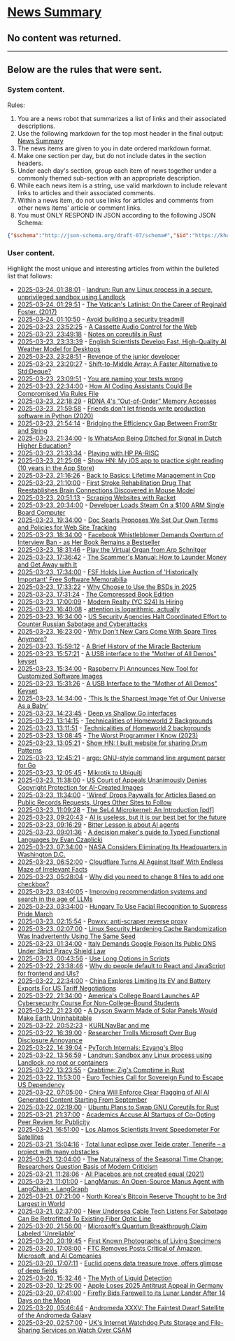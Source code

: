# [News Summary](https://kherrick.github.io/news-summary/)

## No content was returned.

---

## Below are the rules that were sent.

### System content.

Rules:

1. You are a news robot that summarizes a list of links and their associated descriptions.
2. Use the following markdown for the top most header in the final output: [News Summary](https://kherrick.github.io/news-summary/)
3. The news items are given to you in date ordered markdown format.
4. Make one section per day, but do not include dates in the section headers.
5. Under each day's section, group each item of news together under a commonly themed sub-section with an appropriate description.
6. While each news item is a string, use valid markdown to include relevant links to articles and their associated comments.
7. Within a news item, do not use links for articles and comments from other news items' article or comment links.
8. You must ONLY RESPOND IN JSON according to the following JSON Schema:

```json
{"$schema":"http://json-schema.org/draft-07/schema#","$id":"https://kherrick.github.io/news-summary/news-summary-schema.json","type":"object","properties":{"heading":{"type":"string"},"sections":{"type":"array","items":{"type":"object","properties":{"title":{"type":"string"},"newsItems":{"type":"array","items":{"type":"string"},"minItems":1}},"required":["title","newsItems"]},"minItems":1}},"required":["heading","sections"]}
```

### User content.

Highlight the most unique and interesting articles from within the bulleted list that follows:

* [2025-03-24, 01:38:01](https://lobste.rs/s/5p7ega/landrun_run_any_linux_process_secure) - [landrun: Run any Linux process in a secure, unprivileged sandbox using Landlock](https://github.com/Zouuup/landrun)
* [2025-03-24, 01:29:51](https://news.ycombinator.com/item?id=43457202) - [The Vatican's Latinist: On the Career of Reginald Foster. (2017)](https://newcriterion.com/article/the-vaticans-latinist/)
* [2025-03-24, 01:10:50](https://lobste.rs/s/fautbt/avoid_building_security_treadmill) - [Avoid building a security treadmill](https://www.macchaffee.com/blog/2025/security-treadmill/)
* [2025-03-23, 23:52:25](https://lobste.rs/s/mw6kqw/cassette_audio_control_for_web) - [A Cassette Audio Control for the Web](https://sheep.horse/2025/3/a_cassette_audio_control_for_the_web.html)
* [2025-03-23, 23:49:18](https://lobste.rs/s/uhf7pm/notes_on_coreutils_rust) - [Notes on coreutils in Rust](https://alexgaynor.net/2025/mar/22/coreutils-in-rust/)
* [2025-03-23, 23:33:39](https://news.ycombinator.com/item?id=43456723) - [English Scientists Develop Fast, High-Quality AI Weather Model for Desktops](https://www.turing.ac.uk/blog/project-aardvark-reimagining-ai-weather-prediction)
* [2025-03-23, 23:28:51](https://lobste.rs/s/tk3f15/revenge_junior_developer) - [Revenge of the junior developer](https://sourcegraph.com/blog/revenge-of-the-junior-developer)
* [2025-03-23, 23:20:27](https://news.ycombinator.com/item?id=43456669) - [Shift-to-Middle Array: A Faster Alternative to Std:Deque?](https://github.com/attilatorda/Shift-To-Middle_Array)
* [2025-03-23, 23:09:51](https://lobste.rs/s/nxcxcs/you_are_naming_your_tests_wrong) - [You are naming your tests wrong](https://enterprisecraftsmanship.com/posts/you-naming-tests-wrong/)
* [2025-03-23, 22:34:00](https://developers.slashdot.org/story/25/03/23/2138230/how-ai-coding-assistants-could-be-compromised-via-rules-file?utm_source=rss1.0mainlinkanon&utm_medium=feed) - [How AI Coding Assistants Could Be Compromised Via Rules File](https://developers.slashdot.org/story/25/03/23/2138230/how-ai-coding-assistants-could-be-compromised-via-rules-file?utm_source=rss1.0mainlinkanon&utm_medium=feed)
* [2025-03-23, 22:18:29](https://news.ycombinator.com/item?id=43456341) - [RDNA 4's “Out-of-Order” Memory Accesses](https://chipsandcheese.com/p/rdna-4s-out-of-order-memory-accesses)
* [2025-03-23, 21:59:58](https://lobste.rs/s/7loj1p/friends_don_t_let_friends_write) - [Friends don't let friends write production software in Python (2020)](https://dustri.org/b/friends-dont-let-friends-write-production-software-in-python.html)
* [2025-03-23, 21:54:14](https://lobste.rs/s/p5sgkk/bridging_efficiency_gap_between_fromstr) - [Bridging the Efficiency Gap Between FromStr and String](https://lucumr.pocoo.org/2025/3/23/from-string/)
* [2025-03-23, 21:34:00](https://yro.slashdot.org/story/25/03/23/2120237/is-whatsapp-being-ditched-for-signal-in-dutch-higher-education?utm_source=rss1.0mainlinkanon&utm_medium=feed) - [Is WhatsApp Being Ditched for Signal in Dutch Higher Education?](https://yro.slashdot.org/story/25/03/23/2120237/is-whatsapp-being-ditched-for-signal-in-dutch-higher-education?utm_source=rss1.0mainlinkanon&utm_medium=feed)
* [2025-03-23, 21:33:34](https://lobste.rs/s/ognzc6/playing_with_hp_pa_risc) - [Playing with HP PA-RISC](https://thejpster.org.uk/blog/blog-2025-03-22/)
* [2025-03-23, 21:25:08](https://news.ycombinator.com/item?id=43456030) - [Show HN: My iOS app to practice sight reading (10 years in the App Store)](https://apps.apple.com/us/app/notes-sight-reading-trainer/id874386416)
* [2025-03-23, 21:16:26](https://lobste.rs/s/aaw1nc/back_basics_lifetime_management_cpp) - [Back to Basics: Lifetime Management in Cpp](https://www.youtube.com/watch?v=aMvIv6blzBs)
* [2025-03-23, 21:10:00](https://soylentnews.org/article.pl?sid=25/03/22/1921254&from=rss) - [First Stroke Rehabilitation Drug That Reestablishes Brain Connections Discovered in Mouse Model](https://soylentnews.org/article.pl?sid=25/03/22/1921254&from=rss)
* [2025-03-23, 20:51:13](https://lobste.rs/s/qfo9ex/scraping_websites_with_racket) - [Scraping Websites with Racket](https://blog.wilcoxd.com/2024/08/25/Scraping-Websites-with-Racket/)
* [2025-03-23, 20:34:00](https://games.slashdot.org/story/25/03/23/1922228/developer-loads-steam-on-a-100-arm-single-board-computer?utm_source=rss1.0mainlinkanon&utm_medium=feed) - [Developer Loads Steam On a $100 ARM Single Board Computer](https://games.slashdot.org/story/25/03/23/1922228/developer-loads-steam-on-a-100-arm-single-board-computer?utm_source=rss1.0mainlinkanon&utm_medium=feed)
* [2025-03-23, 19:34:00](https://yro.slashdot.org/story/25/03/23/1842242/doc-searls-proposes-we-set-our-own-terms-and-policies-for-web-site-tracking?utm_source=rss1.0mainlinkanon&utm_medium=feed) - [Doc Searls Proposes We Set Our Own Terms and Policies for Web Site Tracking](https://yro.slashdot.org/story/25/03/23/1842242/doc-searls-proposes-we-set-our-own-terms-and-policies-for-web-site-tracking?utm_source=rss1.0mainlinkanon&utm_medium=feed)
* [2025-03-23, 18:34:00](https://news.slashdot.org/story/25/03/23/0413214/facebook-whistleblower-demands-overturn-of-interview-ban---as-her-book-remains-a-bestseller?utm_source=rss1.0mainlinkanon&utm_medium=feed) - [Facebook Whistleblower Demands Overturn of Interview Ban - as Her Book Remains a Bestseller](https://news.slashdot.org/story/25/03/23/0413214/facebook-whistleblower-demands-overturn-of-interview-ban---as-her-book-remains-a-bestseller?utm_source=rss1.0mainlinkanon&utm_medium=feed)
* [2025-03-23, 18:31:46](https://news.ycombinator.com/item?id=43454785) - [Play the Virtual Organ from Arp Schnitger](https://www.orgelstadt-hamburg.de/play-arp/)
* [2025-03-23, 17:36:42](https://news.ycombinator.com/item?id=43454411) - [The Scammer's Manual: How to Launder Money and Get Away with It](https://www.nytimes.com/2025/03/23/world/asia/cambodia-money-laundering-huione.html)
* [2025-03-23, 17:34:00](https://news.slashdot.org/story/25/03/23/1558210/fsf-holds-live-auction-of-historically-important-free-software-memorabilia?utm_source=rss1.0mainlinkanon&utm_medium=feed) - [FSF Holds Live Auction of 'Historically Important' Free Software Memorabilia](https://news.slashdot.org/story/25/03/23/1558210/fsf-holds-live-auction-of-historically-important-free-software-memorabilia?utm_source=rss1.0mainlinkanon&utm_medium=feed)
* [2025-03-23, 17:33:22](https://lobste.rs/s/iayvkj/why_choose_use_bsds_2025) - [Why Choose to Use the BSDs in 2025](https://it-notes.dragas.net/2025/03/23/osday-2025-why-choose-bsd-in-2025/)
* [2025-03-23, 17:31:24](https://news.ycombinator.com/item?id=43454379) - [The Compressed Book Edition](https://solar.lowtechmagazine.com/2025/03/the-compressed-book-edition/)
* [2025-03-23, 17:00:09](https://news.ycombinator.com/item?id=43454142) - [Modern Realty (YC S24) Is Hiring](https://www.workatastartup.com/jobs/66546)
* [2025-03-23, 16:40:08](https://lobste.rs/s/c9nucq/attention_is_logarithmic_actually) - [attention is logarithmic, actually](https://supaiku.com/attention-is-logarithmic)
* [2025-03-23, 16:34:00](https://yro.slashdot.org/story/25/03/22/1824242/us-security-agencies-halt-coordinated-effort-to-counter-russian-sabotage-and-cyberattacks?utm_source=rss1.0mainlinkanon&utm_medium=feed) - [US Security Agencies Halt Coordinated Effort to Counter Russian Sabotage and Cyberattacks](https://yro.slashdot.org/story/25/03/22/1824242/us-security-agencies-halt-coordinated-effort-to-counter-russian-sabotage-and-cyberattacks?utm_source=rss1.0mainlinkanon&utm_medium=feed)
* [2025-03-23, 16:23:00](https://soylentnews.org/article.pl?sid=25/03/22/1919201&from=rss) - [Why Don't New Cars Come With Spare Tires Anymore?](https://soylentnews.org/article.pl?sid=25/03/22/1919201&from=rss)
* [2025-03-23, 15:59:12](https://news.ycombinator.com/item?id=43453769) - [A Brief History of the Miracle Bacterium](https://www.asimov.press/p/miracle-bacterium)
* [2025-03-23, 15:57:21](https://lobste.rs/s/nbbjna/usb_interface_mother_all_demos_keyset) - [A USB interface to the \"Mother of All Demos\" keyset](http://www.righto.com/2025/03/mother-of-all-demos-usb-keyset-interface.html)
* [2025-03-23, 15:34:00](https://build.slashdot.org/story/25/03/23/0012253/raspberry-pi-announces-new-tool-for-customized-software-images?utm_source=rss1.0mainlinkanon&utm_medium=feed) - [Raspberry Pi Announces New Tool for Customized Software Images](https://build.slashdot.org/story/25/03/23/0012253/raspberry-pi-announces-new-tool-for-customized-software-images?utm_source=rss1.0mainlinkanon&utm_medium=feed)
* [2025-03-23, 15:31:26](https://news.ycombinator.com/item?id=43453582) - [A USB Interface to the \"Mother of All Demos\" Keyset](https://www.righto.com/2025/03/mother-of-all-demos-usb-keyset-interface.html)
* [2025-03-23, 14:34:00](https://science.slashdot.org/story/25/03/22/0542234/this-is-the-sharpest-image-yet-of-our-universe-as-a-baby?utm_source=rss1.0mainlinkanon&utm_medium=feed) - ['This Is the Sharpest Image Yet of Our Universe As a Baby'](https://science.slashdot.org/story/25/03/22/0542234/this-is-the-sharpest-image-yet-of-our-universe-as-a-baby?utm_source=rss1.0mainlinkanon&utm_medium=feed)
* [2025-03-23, 14:23:45](https://lobste.rs/s/m7uwhw/deep_vs_shallow_go_interfaces) - [Deep vs Shallow Go interfaces](https://tpaschalis.me/shallow-vs-deep-interfaces/)
* [2025-03-23, 13:14:15](https://news.ycombinator.com/item?id=43452688) - [Technicalities of Homeworld 2 Backgrounds](https://simonschreibt.de/gat/homeworld-2-backgrounds/)
* [2025-03-23, 13:11:51](https://lobste.rs/s/kxv2um/technicalities_homeworld_2_backgrounds) - [Technicalities of Homeworld 2 backgrounds](https://simonschreibt.de/gat/homeworld-2-backgrounds/)
* [2025-03-23, 13:08:45](https://news.ycombinator.com/item?id=43452649) - [The Worst Programmer I Know (2023)](https://dannorth.net/the-worst-programmer/)
* [2025-03-23, 13:05:21](https://news.ycombinator.com/item?id=43452629) - [Show HN: I built website for sharing Drum Patterns](http://drumpatterns.onether.com)
* [2025-03-23, 12:45:21](https://news.ycombinator.com/item?id=43452525) - [argp: GNU-style command line argument parser for Go](https://github.com/tdewolff/argp)
* [2025-03-23, 12:05:45](https://lobste.rs/s/gww2jq/mikrotik_ubiquiti) - [Mikrotik to Ubiquiti](https://blog.poggs.com/2025/03/23/mikrotik-to-ubiquiti/)
* [2025-03-23, 11:38:00](https://soylentnews.org/article.pl?sid=25/03/22/1912255&from=rss) - [US Court of Appeals Unanimously Denies Copyright Protection for AI-Created Images](https://soylentnews.org/article.pl?sid=25/03/22/1912255&from=rss)
* [2025-03-23, 11:34:00](https://news.slashdot.org/story/25/03/23/0324221/wired-drops-paywalls-for-articles-based-on-public-records-requests-urges-other-sites-to-follow?utm_source=rss1.0mainlinkanon&utm_medium=feed) - ['Wired' Drops Paywalls for Articles Based on Public Records Requests, Urges Other Sites to Follow](https://news.slashdot.org/story/25/03/23/0324221/wired-drops-paywalls-for-articles-based-on-public-records-requests-urges-other-sites-to-follow?utm_source=rss1.0mainlinkanon&utm_medium=feed)
* [2025-03-23, 11:09:28](https://news.ycombinator.com/item?id=43452185) - [The SeL4 Microkernel: An Introduction [pdf]](https://sel4.systems/About/seL4-whitepaper.pdf)
* [2025-03-23, 09:20:43](https://lobste.rs/s/lv1foz/ai_is_useless_it_is_our_best_bet_for_future) - [AI is useless, but it is our best bet for the future](https://antirez.com/news/148)
* [2025-03-23, 09:16:29](https://news.ycombinator.com/item?id=43451742) - [Bitter Lesson is about AI agents](https://ankitmaloo.com/bitter-lesson/)
* [2025-03-23, 09:01:36](https://lobste.rs/s/h1fyct/decision_maker_s_guide_typed_functional) - [A decision maker's guide to Typed Functional Languages by Evan Czaplicki](https://youtu.be/sl1UQXgtepE)
* [2025-03-23, 07:34:00](https://science.slashdot.org/story/25/03/22/223207/nasa-considers-eliminating-its-headquarters-in-washington-dc?utm_source=rss1.0mainlinkanon&utm_medium=feed) - [NASA Considers Eliminating Its Headquarters in Washington D.C.](https://science.slashdot.org/story/25/03/22/223207/nasa-considers-eliminating-its-headquarters-in-washington-dc?utm_source=rss1.0mainlinkanon&utm_medium=feed)
* [2025-03-23, 06:52:00](https://soylentnews.org/article.pl?sid=25/03/22/199248&from=rss) - [Cloudflare Turns AI Against Itself With Endless Maze of Irrelevant Facts](https://soylentnews.org/article.pl?sid=25/03/22/199248&from=rss)
* [2025-03-23, 05:28:04](https://lobste.rs/s/ib6oyf/why_did_you_need_change_8_files_add_one) - [Why did you need to change 8 files to add one checkbox?](https://www.mrlacey.com/2025/03/why-did-you-need-to-change-8-files-to.html)
* [2025-03-23, 03:40:05](https://news.ycombinator.com/item?id=43450732) - [Improving recommendation systems and search in the age of LLMs](https://eugeneyan.com/writing/recsys-llm/)
* [2025-03-23, 03:34:00](https://yro.slashdot.org/story/25/03/22/2333213/hungary-to-use-facial-recognition-to-suppress-pride-march?utm_source=rss1.0mainlinkanon&utm_medium=feed) - [Hungary To Use Facial Recognition to Suppress Pride March](https://yro.slashdot.org/story/25/03/22/2333213/hungary-to-use-facial-recognition-to-suppress-pride-march?utm_source=rss1.0mainlinkanon&utm_medium=feed)
* [2025-03-23, 02:15:54](https://lobste.rs/s/bgxytg/powxy_anti_scraper_reverse_proxy) - [Powxy: anti-scraper reverse proxy](https://git.sr.ht/~runxiyu/powxy)
* [2025-03-23, 02:07:00](https://soylentnews.org/article.pl?sid=25/03/22/198241&from=rss) - [Linux Security Hardening Cache Randomization Was Inadvertently Using The Same Seed](https://soylentnews.org/article.pl?sid=25/03/22/198241&from=rss)
* [2025-03-23, 01:34:00](https://yro.slashdot.org/story/25/03/23/0043217/italy-demands-google-poison-its-public-dns-under-strict-piracy-shield-law?utm_source=rss1.0mainlinkanon&utm_medium=feed) - [Italy Demands Google Poison Its Public DNS Under Strict Piracy Shield Law](https://yro.slashdot.org/story/25/03/23/0043217/italy-demands-google-poison-its-public-dns-under-strict-piracy-shield-law?utm_source=rss1.0mainlinkanon&utm_medium=feed)
* [2025-03-23, 00:43:56](https://lobste.rs/s/9hyjs0/use_long_options_scripts) - [Use Long Options in Scripts](https://matklad.github.io/2025/03/21/use-long-options-in-scripts.html)
* [2025-03-22, 23:38:46](https://lobste.rs/s/tzwdfz/why_do_people_default_react_javascript) - [Why do people default to React and JavaScript for frontend and UIs?](https://lobste.rs/s/tzwdfz/why_do_people_default_react_javascript)
* [2025-03-22, 22:34:00](https://hardware.slashdot.org/story/25/03/22/2227218/china-explores-limiting-its-ev-and-battery-exports-for-us-tariff-negotiations?utm_source=rss1.0mainlinkanon&utm_medium=feed) - [China Explores Limiting Its EV and Battery Exports For US Tariff Negotiations](https://hardware.slashdot.org/story/25/03/22/2227218/china-explores-limiting-its-ev-and-battery-exports-for-us-tariff-negotiations?utm_source=rss1.0mainlinkanon&utm_medium=feed)
* [2025-03-22, 21:34:00](https://news.slashdot.org/story/25/03/22/2112245/americas-college-board-launches-ap-cybersecurity-course-for-non-college-bound-students?utm_source=rss1.0mainlinkanon&utm_medium=feed) - [America's College Board Launches AP Cybersecurity Course For Non-College-Bound Students](https://news.slashdot.org/story/25/03/22/2112245/americas-college-board-launches-ap-cybersecurity-course-for-non-college-bound-students?utm_source=rss1.0mainlinkanon&utm_medium=feed)
* [2025-03-22, 21:23:00](https://soylentnews.org/article.pl?sid=25/03/21/1841234&from=rss) - [A Dyson Swarm Made of Solar Panels Would Make Earth Uninhabitable](https://soylentnews.org/article.pl?sid=25/03/21/1841234&from=rss)
* [2025-03-22, 20:52:23](https://lobste.rs/s/fptkgx/kurlnavbar_me) - [KURLNavBar and me](https://akselmo.dev/posts/visual-woes/)
* [2025-03-22, 16:39:00](https://soylentnews.org/article.pl?sid=25/03/21/0242250&from=rss) - [Researcher Trolls Microsoft Over Bug Disclosure Annoyance](https://soylentnews.org/article.pl?sid=25/03/21/0242250&from=rss)
* [2025-03-22, 14:39:04](https://news.ycombinator.com/item?id=43445931) - [PyTorch Internals: Ezyang's Blog](https://blog.ezyang.com/2019/05/pytorch-internals/)
* [2025-03-22, 13:56:59](https://news.ycombinator.com/item?id=43445662) - [Landrun: Sandbox any Linux process using Landlock, no root or containers](https://github.com/Zouuup/landrun)
* [2025-03-22, 13:23:55](https://lobste.rs/s/r1hu2x/crabtime_zig_s_comptime_rust) - [Crabtime: Zig's Comptime in Rust](https://docs.rs/crabtime/latest/crabtime/)
* [2025-03-22, 11:53:00](https://soylentnews.org/article.pl?sid=25/03/21/0236216&from=rss) - [Euro Techies Call for Sovereign Fund to Escape US Dependency](https://soylentnews.org/article.pl?sid=25/03/21/0236216&from=rss)
* [2025-03-22, 07:05:00](https://soylentnews.org/article.pl?sid=25/03/21/0227252&from=rss) - [China Will Enforce Clear Flagging of All AI Generated Content Starting From September](https://soylentnews.org/article.pl?sid=25/03/21/0227252&from=rss)
* [2025-03-22, 02:19:00](https://soylentnews.org/article.pl?sid=25/03/21/0159251&from=rss) - [Ubuntu Plans to Swap GNU Coreutils for Rust](https://soylentnews.org/article.pl?sid=25/03/21/0159251&from=rss)
* [2025-03-21, 21:37:00](https://soylentnews.org/article.pl?sid=25/03/20/0719234&from=rss) - [Academics Accuse AI Startups of Co-Opting Peer Review for Publicity](https://soylentnews.org/article.pl?sid=25/03/20/0719234&from=rss)
* [2025-03-21, 16:51:00](https://soylentnews.org/article.pl?sid=25/03/20/0714208&from=rss) - [Los Alamos Scientists Invent Speedometer For Satellites](https://soylentnews.org/article.pl?sid=25/03/20/0714208&from=rss)
* [2025-03-21, 15:04:16](https://news.ycombinator.com/item?id=43436551) - [Total lunar eclipse over Teide crater, Tenerife – a project with many obstacles](https://lrtimelapse.com/news/total-lunar-eclipse-over-teide-crater-tenerife/)
* [2025-03-21, 12:04:00](https://soylentnews.org/article.pl?sid=25/03/20/0658243&from=rss) - [The Naturalness of the Seasonal Time Change: Researchers Question Basis of Modern Criticism](https://soylentnews.org/article.pl?sid=25/03/20/0658243&from=rss)
* [2025-03-21, 11:28:06](https://news.ycombinator.com/item?id=43434364) - [All Placebos are not created equal (2021)](https://www.samstack.io/p/all-placebos-are-not-created-equal)
* [2025-03-21, 11:01:00](https://news.ycombinator.com/item?id=43434171) - [LangManus: An Open-Source Manus Agent with LangChain + LangGraph](https://github.com/langmanus/langmanus)
* [2025-03-21, 07:21:00](https://soylentnews.org/article.pl?sid=25/03/20/0652220&from=rss) - [North Korea's Bitcoin Reserve Thought to be 3rd Largest in World](https://soylentnews.org/article.pl?sid=25/03/20/0652220&from=rss)
* [2025-03-21, 02:37:00](https://soylentnews.org/article.pl?sid=25/03/19/1458230&from=rss) - [New Undersea Cable Tech Listens For Sabotage  Can Be Retrofitted To Existing Fiber Optic Line](https://soylentnews.org/article.pl?sid=25/03/19/1458230&from=rss)
* [2025-03-20, 21:56:00](https://soylentnews.org/article.pl?sid=25/03/19/1456215&from=rss) - [Microsoft's Quantum Breakthrough Claim Labeled 'Unreliable'](https://soylentnews.org/article.pl?sid=25/03/19/1456215&from=rss)
* [2025-03-20, 20:19:45](https://news.ycombinator.com/item?id=43428409) - [First Known Photographs of Living Specimens](https://www.inaturalist.org/projects/first-known-photographs-of-living-specimens)
* [2025-03-20, 17:08:00](https://soylentnews.org/politics/article.pl?sid=25/03/19/1440251&from=rss) - [FTC Removes Posts Critical of Amazon, Microsoft, and AI Companies](https://soylentnews.org/politics/article.pl?sid=25/03/19/1440251&from=rss)
* [2025-03-20, 17:07:11](https://news.ycombinator.com/item?id=43425855) - [Euclid opens data treasure trove, offers glimpse of deep fields](https://www.esa.int/Science_Exploration/Space_Science/Euclid/Euclid_opens_data_treasure_trove_offers_glimpse_of_deep_fields)
* [2025-03-20, 15:32:46](https://news.ycombinator.com/item?id=43424709) - [The Myth of Liquid Detection](https://eclecticlight.co/2025/03/16/last-week-on-my-mac-the-myth-of-liquid-detection/)
* [2025-03-20, 12:25:00](https://soylentnews.org/article.pl?sid=25/03/19/120255&from=rss) - [Apple Loses 2025 Antitrust Appeal in Germany](https://soylentnews.org/article.pl?sid=25/03/19/120255&from=rss)
* [2025-03-20, 07:41:00](https://soylentnews.org/article.pl?sid=25/03/19/1152214&from=rss) - [Firefly Bids Farewell to its Lunar Lander After 14 Days on the Moon](https://soylentnews.org/article.pl?sid=25/03/19/1152214&from=rss)
* [2025-03-20, 05:46:44](https://news.ycombinator.com/item?id=43420167) - [Andromeda XXXV: The Faintest Dwarf Satellite of the Andromeda Galaxy](https://iopscience.iop.org/article/10.3847/2041-8213/adb433)
* [2025-03-20, 02:57:00](https://soylentnews.org/article.pl?sid=25/03/19/1145216&from=rss) - [UK's Internet Watchdog Puts Storage and File-Sharing Services on Watch Over CSAM](https://soylentnews.org/article.pl?sid=25/03/19/1145216&from=rss)
